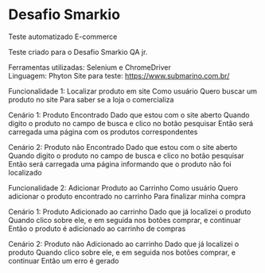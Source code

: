 # Desafio Smarkio

Teste automatizado E-commerce

Teste criado para o Desafio Smarkio QA jr.

Ferramentas utilizadas: Selenium e ChromeDriver<br>
Linguagem: Phyton
Site para teste: https://www.submarino.com.br/

Funcionalidade 1: Localizar produto em site
Como usuário
Quero buscar um produto no site
Para saber se a loja o comercializa

Cenário 1: Produto Encontrado
Dado que estou com o site aberto
Quando digito o produto no campo de busca e clico no botão pesquisar
Então será carregada uma página com os produtos correspondentes

Cenário 2: Produto não Encontrado
Dado que estou com o site aberto
Quando digito o produto no campo de busca e clico no botão pesquisar
Então será carregada uma página informando que o produto não foi localizado

Funcionalidade 2: Adicionar Produto ao Carrinho
Como usuário
Quero adicionar o produto encontrado no carrinho
Para finalizar minha compra

Cenário 1: Produto Adicionado ao carrinho
Dado que já localizei o produto
Quando clico sobre ele, e em seguida nos botões comprar, e continuar
Então o produto é adicionado ao carrinho de compras

Cenário 2: Produto não Adicionado ao carrinho
Dado que já localizei o produto
Quando clico sobre ele, e em seguida nos botões comprar, e continuar
Então um erro é gerado
